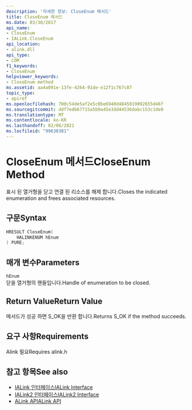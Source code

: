 ```yaml
---
description: '자세한 정보: CloseEnum 메서드'
title: CloseEnum 메서드
ms.date: 03/30/2017
api_name:
- CloseEnum
- IALink.CloseEnum
api_location:
- alink.dll
api_type:
- COM
f1_keywords:
- CloseEnum
helpviewer_keywords:
- CloseEnum method
ms.assetid: aa4a091e-13fe-4264-91de-e12f1c767c87
topic_type:
- apiref
ms.openlocfilehash: 700c54de5af2e5c0be6940d4045019092655d46f
ms.sourcegitcommit: ddf7edb67715a5b9a45e3dd44536dabc153c1de0
ms.translationtype: MT
ms.contentlocale: ko-KR
ms.lasthandoff: 02/06/2021
ms.locfileid: "99638381"
---
```

# <a name="closeenum-method"></a><span data-ttu-id="5402a-103">CloseEnum 메서드</span><span class="sxs-lookup"><span data-stu-id="5402a-103">CloseEnum Method</span></span>

<span data-ttu-id="5402a-104">표시 된 열거형을 닫고 연결 된 리소스를 해제 합니다.</span><span class="sxs-lookup"><span data-stu-id="5402a-104">Closes the indicated enumeration and frees associated resources.</span></span>  
  
## <a name="syntax"></a><span data-ttu-id="5402a-105">구문</span><span class="sxs-lookup"><span data-stu-id="5402a-105">Syntax</span></span>  
  
```cpp  
HRESULT CloseEnum(  
    HALINKENUM hEnum  
) PURE;  
```  
  
## <a name="parameters"></a><span data-ttu-id="5402a-106">매개 변수</span><span class="sxs-lookup"><span data-stu-id="5402a-106">Parameters</span></span>  

 `hEnum`  
 <span data-ttu-id="5402a-107">닫을 열거형의 핸들입니다.</span><span class="sxs-lookup"><span data-stu-id="5402a-107">Handle of enumeration to be closed.</span></span>  
  
## <a name="return-value"></a><span data-ttu-id="5402a-108">Return Value</span><span class="sxs-lookup"><span data-stu-id="5402a-108">Return Value</span></span>  

 <span data-ttu-id="5402a-109">메서드가 성공 하면 S_OK을 반환 합니다.</span><span class="sxs-lookup"><span data-stu-id="5402a-109">Returns S_OK if the method succeeds.</span></span>  
  
## <a name="requirements"></a><span data-ttu-id="5402a-110">요구 사항</span><span class="sxs-lookup"><span data-stu-id="5402a-110">Requirements</span></span>  

 <span data-ttu-id="5402a-111">Alink 필요</span><span class="sxs-lookup"><span data-stu-id="5402a-111">Requires alink.h</span></span>  
  
## <a name="see-also"></a><span data-ttu-id="5402a-112">참고 항목</span><span class="sxs-lookup"><span data-stu-id="5402a-112">See also</span></span>

- [<span data-ttu-id="5402a-113">IALink 인터페이스</span><span class="sxs-lookup"><span data-stu-id="5402a-113">IALink Interface</span></span>](ialink-interface.md)
- [<span data-ttu-id="5402a-114">IALink2 인터페이스</span><span class="sxs-lookup"><span data-stu-id="5402a-114">IALink2 Interface</span></span>](ialink2-interface.md)
- [<span data-ttu-id="5402a-115">ALink API</span><span class="sxs-lookup"><span data-stu-id="5402a-115">ALink API</span></span>](index.md)

